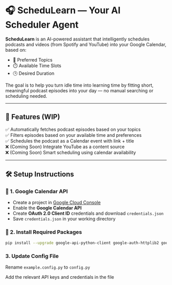 # 🎧 ScheduLearn — Your AI Scheduler Agent

**ScheduLearn** is an AI-powered assistant that intelligently schedules podcasts and videos (from Spotify and YouTube) into your Google Calendar, based on:  
- 📌 Preferred Topics  
- ⏱️ Available Time Slots  
- 🕒 Desired Duration  

The goal is to help you turn idle time into learning time by fitting short, meaningful podcast episodes into your day — no manual searching or scheduling needed.  

---

## 🚀 Features (WIP)

✅ Automatically fetches podcast episodes based on your topics  
✅ Filters episodes based on your available time and preferences  
✅ Schedules the podcast as a Calendar event with link + title  
❌ (Coming Soon) Integrate YouTube as a content source  
❌ (Coming Soon) Smart scheduling using calendar availability  

---

## 🛠️ Setup Instructions

### 🔐 1. Google Calendar API

- Create a project in [Google Cloud Console](https://console.cloud.google.com/)  
- Enable the **Google Calendar API**  
- Create **OAuth 2.0 Client ID** credentials and download `credentials.json`  
- Save `credentials.json` in your working directory  

### 🧪 2. Install Required Packages

```bash
pip install --upgrade google-api-python-client google-auth-httplib2 google-auth-oauthlib spotipy
```

### 3. Update Config File
Rename `example.config.py` to `config.py`

Add the relevant API keys and credentials in the file